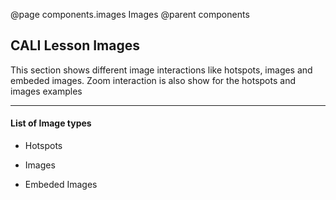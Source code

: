 @page components.images Images
@parent components

## CALI Lesson Images

This section shows different image interactions like hotspots, images and embeded images.  Zoom interaction is also show for the hotspots and images examples

---

#### List of Image types

* Hotspots

* Images

* Embeded Images